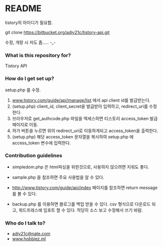 # README #

tistory의 아이디가 필요함.

git clone https://bitbucket.org/adiy21c/tistory-api.git

수정, 개량 시 저도 좀..... -_-

### What is this repository for? ###

Tistory API

### How do I get set up? ###

setup.php 를 수정.

1. www.tistory.com/guide/api/manage/list 에서 api client id를 발급받는다.
2. (setup.php) client_id, client_secret을 발급받아 입력하고, redirect_uri를 수정한다.
3. 브라우저로 get_authcode.php 파일을 엑세스하면 티스토리 access_token 발급 페이지로 이동.
4. 허가 버튼을 누르면 위의 redirect_uri로 이동하게되고 access_token을 출력한다.
5. (setup.php) 해당 access_token 문자열을 복사하여 setup.php 에 access_token 변수에 입력한다.

### Contribution guidelines ###

- simpledom.php 은 html파싱을 위한것으로, 사용하지 않으려면 지워도 좋다.
- sample.php 을 참조하면 주요 사용법을 알 수 있다.
- http://www.tistory.com/guide/api/index 페이지를 참조하면 return message 를 볼 수 있다.

- backup.php 를 이용하면 블로그를 백업 받을 수 있다. 
  csv 형식으로 다운로드 되고, 워드프레스에 임포트 할 수 있다. 적당히 소스 보고 수정해서 쓰기 바람.

### Who do I talk to? ###

* adiy21c@nate.com
* www.hobbiez.ml